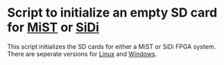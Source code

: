 # Script to initialize an empty SD card for [MiST](https://github.com/mist-devel/mist-board/wiki) or [SiDi](https://github.com/ManuFerHi/SiDi-FPGA/wiki)

This script initializes the SD cards for either a MiST or SiDi FPGA system. \
There are seperate versions for [Linux](Linux) and [Windows](Windows).
